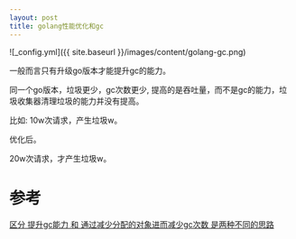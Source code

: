 ```yaml
---
layout: post
title: golang性能优化和gc
---
```


![_config.yml]({{ site.baseurl }}/images/content/golang-gc.png)

一般而言只有升级go版本才能提升gc的能力。

同一个go版本，垃圾更少，gc次数更少, 提高的是吞吐量，而不是gc的能力，垃圾收集器清理垃圾的能力并没有提高。

比如:
10w次请求，产生垃圾w。

优化后。

20w次请求，才产生垃圾w。

# 参考
[区分 提升gc能力 和 通过减少分配的对象进而减少gc次数 是两种不同的思路](https://www.ardanlabs.com/blog/2018/12/garbage-collection-in-go-part1-semantics.html)